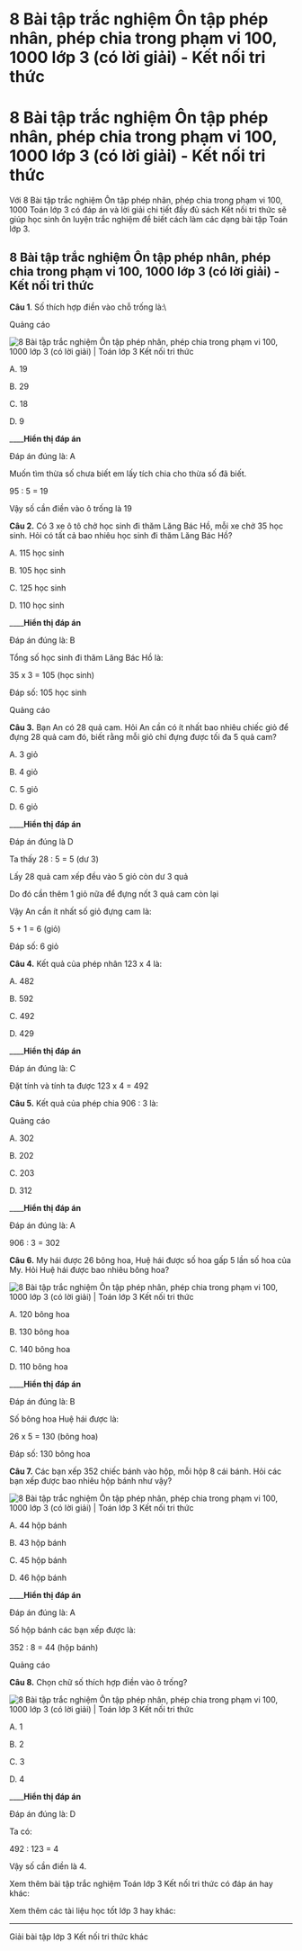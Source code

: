 # 8 Bài tập trắc nghiệm Ôn tập phép nhân, phép chia trong phạm vi 100, 1000 lớp 3 (có lời giải) - Kết nối tri thức

# 8 Bài tập trắc nghiệm Ôn tập phép nhân, phép chia trong phạm vi 100, 1000 lớp 3 (có lời giải) - Kết nối tri thức

Với 8 Bài tập trắc nghiệm Ôn tập phép nhân, phép chia trong phạm vi 100, 1000 Toán lớp 3 có đáp án và lời giải chi tiết đầy đủ sách Kết nối tri thức sẽ giúp học sinh ôn luyện trắc nghiệm để biết cách làm các dạng bài tập Toán lớp 3.

## 8 Bài tập trắc nghiệm Ôn tập phép nhân, phép chia trong phạm vi 100, 1000 lớp 3 (có lời giải) - Kết nối tri thức

**Câu 1**. Số thích hợp điền vào chỗ trống là:\

Quảng cáo

![8 Bài tập trắc nghiệm Ôn tập phép nhân, phép chia trong phạm vi 100, 1000 lớp 3 \(có lời giải\) | Toán lớp 3 Kết nối tri thức](https://vietjack.com/toan-3-kn/images/trac-nghiem-bai-41-on-tap-phep-nhan-phep-chia-trong-pham-vi-100.PNG)

A. 19

B. 29

C. 18

D. 9

____**Hiển thị đáp án**

Đáp án đúng là: A

Muốn tìm thừa số chưa biết em lấy tích chia cho thừa số đã biết.

95 : 5 = 19

Vậy số cần điền vào ô trống là 19

**Câu 2.** Có 3 xe ô tô chở học sinh đi thăm Lăng Bác Hồ, mỗi xe chở 35 học sinh. Hỏi có tất cả bao nhiêu học sinh đi thăm Lăng Bác Hồ?

A. 115 học sinh

B. 105 học sinh

C. 125 học sinh

D. 110 học sinh

____**Hiển thị đáp án**

Đáp án đúng là: B

Tổng số học sinh đi thăm Lăng Bác Hồ là: 

35 x 3 = 105 (học sinh)

Đáp số: 105 học sinh

Quảng cáo

**Câu 3.** Bạn An có 28 quả cam. Hỏi An cần có ít nhất bao nhiêu chiếc giỏ để đựng 28 quả cam đó, biết rằng mỗi giỏ chỉ đựng được tối đa 5 quả cam?

A. 3 giỏ 

B. 4 giỏ

C. 5 giỏ

D. 6 giỏ

____**Hiển thị đáp án**

Đáp án đúng là D

Ta thấy 28 : 5 = 5 (dư 3)

Lấy 28 quả cam xếp đều vào 5 giỏ còn dư 3 quả

Do đó cần thêm 1 giỏ nữa để đựng nốt 3 quả cam còn lại

Vậy An cần ít nhất số giỏ đựng cam là:

5 + 1 = 6 (giỏ)

Đáp số: 6 giỏ

**Câu 4.** Kết quả của phép nhân 123 x 4 là:

A. 482

B. 592

C. 492

D. 429

____**Hiển thị đáp án**

Đáp án đúng là: C

Đặt tính và tính ta được 123 x 4 = 492

**Câu 5.** Kết quả của phép chia 906 : 3 là:

Quảng cáo

A. 302

B. 202

C. 203

D. 312

____**Hiển thị đáp án**

Đáp án đúng là: A

906 : 3 = 302

**Câu 6.** My hái được 26 bông hoa, Huệ hái được số hoa gấp 5 lần số hoa của My. Hỏi Huệ hái được bao nhiêu bông hoa?

![8 Bài tập trắc nghiệm Ôn tập phép nhân, phép chia trong phạm vi 100, 1000 lớp 3 \(có lời giải\) | Toán lớp 3 Kết nối tri thức](https://vietjack.com/toan-3-kn/images/trac-nghiem-bai-41-on-tap-phep-nhan-phep-chia-trong-pham-vi-100-1.PNG)

A. 120 bông hoa

B. 130 bông hoa

C. 140 bông hoa

D. 110 bông hoa

____**Hiển thị đáp án**

Đáp án đúng là: B

Số bông hoa Huệ hái được là:

26 x 5 = 130 (bông hoa)

Đáp số: 130 bông hoa

**Câu 7.** Các bạn xếp 352 chiếc bánh vào hộp, mỗi hộp 8 cái bánh. Hỏi các bạn xếp được bao nhiêu hộp bánh như vậy?

![8 Bài tập trắc nghiệm Ôn tập phép nhân, phép chia trong phạm vi 100, 1000 lớp 3 \(có lời giải\) | Toán lớp 3 Kết nối tri thức](https://vietjack.com/toan-3-kn/images/trac-nghiem-bai-41-on-tap-phep-nhan-phep-chia-trong-pham-vi-100-2.PNG)

A. 44 hộp bánh

B. 43 hộp bánh

C. 45 hộp bánh

D. 46 hộp bánh

____**Hiển thị đáp án**

Đáp án đúng là: A

Số hộp bánh các bạn xếp được là: 

352 : 8 = 44 (hộp bánh)

Quảng cáo

**Câu 8.** Chọn chữ số thích hợp điền vào ô trống?

![8 Bài tập trắc nghiệm Ôn tập phép nhân, phép chia trong phạm vi 100, 1000 lớp 3 \(có lời giải\) | Toán lớp 3 Kết nối tri thức](https://vietjack.com/toan-3-kn/images/trac-nghiem-bai-41-on-tap-phep-nhan-phep-chia-trong-pham-vi-100-3.PNG)

A. 1

B. 2

C. 3

D. 4

____**Hiển thị đáp án**

Đáp án đúng là: D

Ta có: 

492 : 123 = 4

Vậy số cần điền là 4.

Xem thêm bài tập trắc nghiệm Toán lớp 3 Kết nối tri thức có đáp án hay khác:

Xem thêm các tài liệu học tốt lớp 3 hay khác:

* * *

Giải bài tập lớp 3 Kết nối tri thức khác
